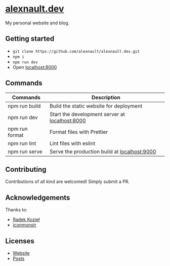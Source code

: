 # [alexnault.dev](https://alexnault.dev)

My personal website and blog.

## Getting started

- `git clone https://github.com/alexnault/alexnault.dev.git`
- `npm i`
- `npm run dev`
- Open [localhost:8000](https://localhost:8000)

## Commands

| Commands       | Description                                                             |
| -------------- | ----------------------------------------------------------------------- |
| npm run build  | Build the static website for deployment                                 |
| npm run dev    | Start the development server at [localhost:8000](http://localhost:8000) |
| npm run format | Format files with Prettier                                              |
| npm run lint   | Lint files with eslint                                                  |
| npm run serve  | Serve the production build at [localhost:9000](http://localhost:9000)   |

## Contributing

Contributions of all kind are welcomed! Simply submit a PR.

## Acknowledgements

Thanks to:

- [Radek Kozieł](https://github.com/panr)
- [iconmonstr](https://iconmonstr.com)

## Licenses

- [Website](https://github.com/alexnault/alexnault.dev/blob/master/LICENSE-website)
- [Posts](https://github.com/alexnault/alexnault.dev/blob/master/LICENSE-posts)
